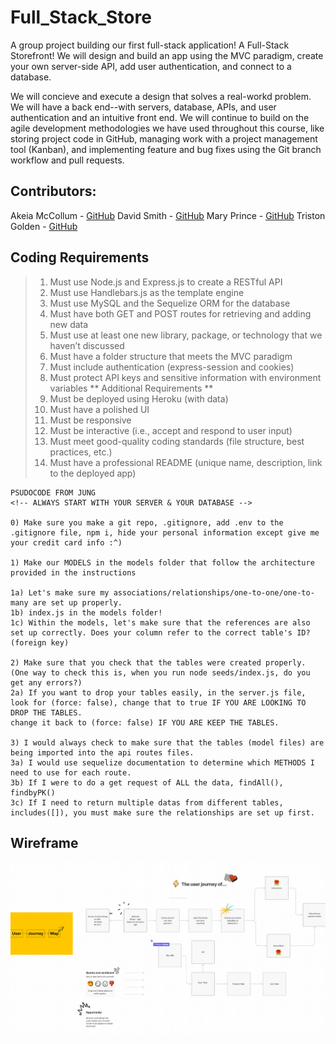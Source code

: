 # Full_Stack_Store

A group project building our first full-stack application! A Full-Stack Storefront! We will design and build an app using the MVC paradigm, create your own server-side API, add user authentication, and connect to a database.

We will concieve and execute a design that solves a real-workd problem.  We will have a back end--with servers, database, APIs, and user authentication and an intuitive front end. We will continue to build on the agile development methodologies we have used throughout this course, like storing  project code in GitHub, managing work with a project management tool (Kanban), and implementing feature and bug fixes using the Git branch workflow and pull requests.

## Contributors: 
Akeia McCollum - [GitHub](https://github.com/DrMcCollum5)
David Smith    - [GitHub](https://github.com/DoodleBoops)
Mary Prince    - [GitHub](https://github.com/Cheez0id)
Triston Golden - [GitHub](https://github.com/TGolden95)

## Coding Requirements

>1. Must use Node.js and Express.js to create a RESTful API
>2. Must use Handlebars.js as the template engine
>3. Must use MySQL and the Sequelize ORM for the database
>4. Must have both GET and POST routes for retrieving and adding new data
>5. Must use at least one new library, package, or technology that we haven’t discussed
>6. Must have a folder structure that meets the MVC paradigm
>7. Must include authentication (express-session and cookies)
>8. Must protect API keys and sensitive information with environment variables
** Additional Requirements **
>9. Must be deployed using Heroku (with data)
>10. Must have a polished UI
>11. Must be responsive
>12. Must be interactive (i.e., accept and respond to user input)
>13. Must meet good-quality coding standards (file structure, best practices, etc.)
>14. Must have a professional README (unique name, description, link to the deployed app)

```
PSUDOCODE FROM JUNG
<!-- ALWAYS START WITH YOUR SERVER & YOUR DATABASE -->

0) Make sure you make a git repo, .gitignore, add .env to the .gitignore file, npm i, hide your personal information except give me your credit card info :^) 

1) Make our MODELS in the models folder that follow the architecture 
provided in the instructions

1a) Let's make sure my associations/relationships/one-to-one/one-to-many are set up properly. 
1b) index.js in the models folder!
1c) Within the models, let's make sure that the references are also set up correctly. Does your column refer to the correct table's ID? (foreign key)

2) Make sure that you check that the tables were created properly. (One way to check this is, when you run node seeds/index.js, do you get any errors?)
2a) If you want to drop your tables easily, in the server.js file, look for (force: false), change that to true IF YOU ARE LOOKING TO DROP THE TABLES. 
change it back to (force: false) IF YOU ARE KEEP THE TABLES. 

3) I would always check to make sure that the tables (model files) are being imported into the api routes files.
3a) I would use sequelize documentation to determine which METHODS I need to use for each route.
3b) If I were to do a get request of ALL the data, findAll(), findbyPK()
3c) If I need to return multiple datas from different tables, includes([]), you must make sure the relationships are set up first.
```



## Wireframe
![Wireframe](Assets/Images/Wireframe.png "Wireframe")

